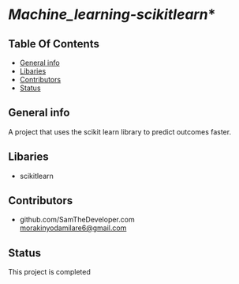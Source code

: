 # *Machine_learning-scikitlearn**

## **Table Of Contents**

* [General info](#general-info)
* [Libaries](#Libaries)
* [Contributors](#contributors)
* [Status](#status)

## General info
A project that uses the scikit learn library to predict outcomes faster.

## Libaries
* scikitlearn






## Contributors
* github.com/SamTheDeveloper.com
<br>  morakinyodamilare6@gmail.com



## Status
This project is completed





